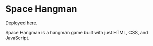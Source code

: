 # Space Hangman

Deployed <a href="https://mxryan.github.io/SpaceHangman/">here</a>.

Space Hangman is a hangman game built with just HTML, CSS, and JavaScript.